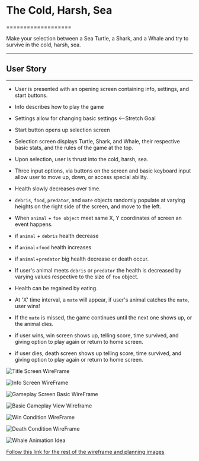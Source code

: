 # The Cold, Harsh, Sea
===================


Make your selection between a Sea Turtle, a Shark, and a Whale and try to survive in the cold, harsh, sea.

----------


## User Story
-------------

- User is presented with an opening screen containing info, settings, and start buttons. 

- Info describes how to play the game

- Settings allow for changing basic settings <--Stretch Goal

- Start button opens up selection screen

- Selection screen displays Turtle, Shark, and Whale, their respective basic stats, and the rules of the game at the top.

- Upon selection, user is thrust into the cold, harsh, sea.

- Three input options, via buttons on the screen and basic keyboard input allow user to move up, down, or access special ability.

- Health slowly decreases over time.

- `debris`, `food`, `predator`, and `mate` objects randomly populate at varying heights on the right side of the screen, and move to the left. 

- When `animal` + `foe object` meet same X, Y coordinates of screen an event happens.

- if `animal` + `debris` health decrease

- if `animal`+`food` health increases 

- if `animal`+`predator` big health decrease or death occur.

- If user's animal meets `debris` or `predator` the health is decreased by varying values respective to the size of `foe` object.

- Health can be regained by eating.

- At 'X' time interval, a `mate` will appear, if user's animal catches the `mate`, user wins! 

- If the `mate` is missed, the game continues until the next one shows up, or the animal dies.

- if user wins, win screen shows up, telling score, time survived, and giving option to play again or return to home screen.

- if user dies, death screen shows up telling score, time survived, and giving option to play again or return to home screen.

![Title Screen WireFrame](https://github.com/timmshinbone/cold_harsh_sea/blob/master/chs_images/wf_chs_images/cold_harsh_sea_wireframes/CHS_TitleScreen_Layout.jpg "Title Screen WireFrame")

![Info Screen WireFrame](https://github.com/timmshinbone/cold_harsh_sea/blob/master/chs_images/wf_chs_images/cold_harsh_sea_wireframes/CHS_InfoScreen_Layout.jpg "Info Screen WireFrame")

![Gameplay Screen Basic WireFrame](https://github.com/timmshinbone/cold_harsh_sea/blob/master/chs_images/wf_chs_images/cold_harsh_sea_wireframes/CHS_GamePlay_Layout.jpg "Gameplay Screen Basic WireFrame")

![Basic Gameplay View Wireframe](https://github.com/timmshinbone/cold_harsh_sea/blob/master/chs_images/wf_chs_images/cold_harsh_sea_wireframes/CHS_basic_gameplay_view.jpg "Basic Gameplay view")

![Win Condition WireFrame](https://github.com/timmshinbone/cold_harsh_sea/blob/master/chs_images/wf_chs_images/cold_harsh_sea_wireframes/CHS_Win_Condition.jpg "Win Condition WireFrame")

![Death Condition WireFrame](https://github.com/timmshinbone/cold_harsh_sea/blob/master/chs_images/wf_chs_images/cold_harsh_sea_wireframes/CHS_Death_Condition.jpg "Death Condition WireFrame")

![Whale Animation Idea](https://github.com/timmshinbone/cold_harsh_sea/blob/master/chs_images/wf_chs_images/cold_harsh_sea_wireframes/CHS_whale_potential_Animation.jpg "Whale potential animation")


[Follow this link for the rest of the wireframe and planning images](https://github.com/timmshinbone/cold_harsh_sea/tree/master/chs_images/wf_chs_images/cold_harsh_sea_wireframes "wireframe and planning images")














